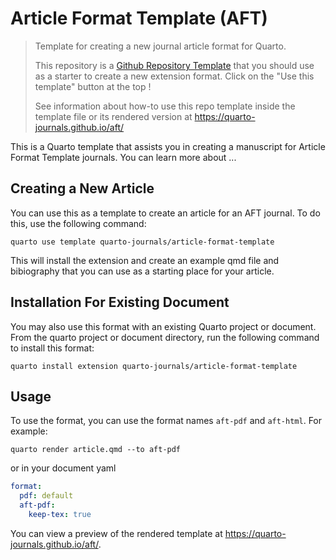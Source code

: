 # Article Format Template (AFT)

<!-- REMOVE THIS IN YOUR FORMAT TEMPLATE -->
> Template for creating a new journal article format for Quarto. 
>
> This repository is a [Github Repository Template](https://docs.github.com/en/repositories/creating-and-managing-repositories/creating-a-repository-from-a-template) that you should use as a starter to create a new extension format. Click on the "Use this template" button at the top !
>
> See information about how-to use this repo template inside the template file or its rendered version at <https://quarto-journals.github.io/aft/>

<!-- ALL THE BELOW SHOULD BE IN YOUR README -->

This is a Quarto template that assists you in creating a manuscript for Article Format Template journals. You can learn more about ...

## Creating a New Article

You can use this as a template to create an article for an AFT journal. To do this, use the following command:

```quarto use template quarto-journals/article-format-template```

This will install the extension and create an example qmd file and bibiography that you can use as a starting place for your article.

## Installation For Existing Document

You may also use this format with an existing Quarto project or document. From the quarto project or document directory, run the following command to install this format:

```quarto install extension quarto-journals/article-format-template```

## Usage 

To use the format, you can use the format names `aft-pdf` and `aft-html`. For example:

```quarto render article.qmd --to aft-pdf```

or in your document yaml

```yaml
format:
  pdf: default
  aft-pdf:
    keep-tex: true    
```

You can view a preview of the rendered template at <https://quarto-journals.github.io/aft/>.
